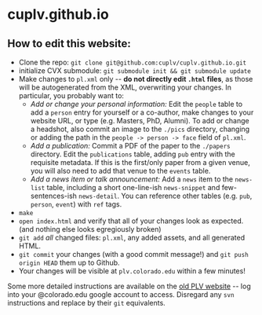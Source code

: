# cuplv.github.io
## How to edit this website:
 * Clone the repo: `git clone git@github.com:cuplv/cuplv.github.io.git`
 * initialize CVX submodule: `git submodule init && git submodule update`
 * Make changes to `pl.xml` only -- **do not directly edit `.html` files**, as those will be autogenerated from the XML, overwriting your changes.  In particular, you probably want to:
     * *Add or change your personal information:* Edit the `people` table to add a `person` entry for yourself or a co-author, make changes to your website URL, or type (e.g. Masters, PhD, Alumni). To add or change a headshot, also commit an image to the `./pics` directory, changing or adding the path in the `people -> person -> face` field of `pl.xml`.
     * *Add a publication:* Commit a PDF of the paper to the `./papers` directory.  Edit the `publications` table, adding `pub` entry with the requisite metadata.  If this is the first/only paper from a given venue, you will also need to add that venue to the `events` table.
	 * *Add a news item or talk announcement:* Add a `news` item to the `news-list` table, including a short one-line-ish `news-snippet` and few-sentences-ish `news-detail`.  You can reference other tables (e.g. `pub`, `person`, `event`) with `ref` tags.
 * `make`
 * `open index.html` and verify that all of your changes look as expected. (and nothing else looks egregiously broken)
 * `git add` *all* changed files: `pl.xml`, any added assets, and all generated HTML.
 * `git commit` your changes (with a good commit message!) and `git push origin HEAD` them up to Github.
 * Your changes will be visible at `plv.colorado.edu` within a few minutes!

Some more detailed instructions are available on the [old PLV website](https://sites.google.com/site/cuprolangs/accessing-resources#TOC-Editing-the-PLV-Website) -- log into your @colorado.edu google account to access.  Disregard any `svn` instructions and replace by their `git` equivalents.
